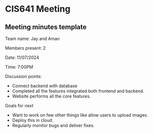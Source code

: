 # CIS641 Meeting

## Meeting minutes template

Team name: Jay and Aman

Members present: 2

Date: 11/07/2024

Time: 7:00PM

Discussion points: 

* Connect backend with database
* Completed all the features integrated both frontend and backend.
* Website performs all the core features.

Goals for next
* Want to work on few other things like allow users to upload images.
* Deploy this in cloud.
* Regularly monitor bugs and deliver fixes.

